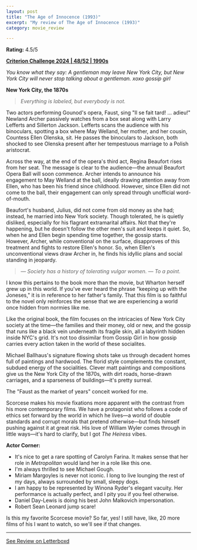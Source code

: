 ```yaml
---
layout: post
title: "The Age of Innocence (1993)"
excerpt: "My review of The Age of Innocence (1993)"
category: movie_review

---
```


**Rating:** 4.5/5

<b><a href="https://boxd.it/qWjuA/detail">Criterion Challenge 2024 | 48/52 | 1990s</a></b>

<i>You know what they say: A gentleman may leave New York City, but New York City will never stop talking about a gentleman. xoxo gossip girl</i>

<b>New York City, the 1870s</b>

<blockquote><i>Everything is labeled, but everybody is not.</i></blockquote>

Two actors performing Gounod's opera, Faust, sing "Il se fait tard! … adieu!" Newland Archer passively watches from a box seat along with Larry Lefferts and Sillerton Jackson. Lefferts scans the audience with his binoculars, spotting a box where May Welland, her mother, and her cousin, Countess Ellen Olenska, sit. He passes the binoculars to Jackson, both shocked to see Olenska present after her tempestuous marriage to a Polish aristocrat.

Across the way, at the end of the opera's third act, Regina Beaufort rises from her seat. The message is clear to the audience—the annual Beaufort Opera Ball will soon commence. Archer intends to announce his engagement to May Welland at the ball, ideally drawing attention away from Ellen, who has been his friend since childhood. However, since Ellen did not come to the ball, their engagement can only spread through unofficial word-of-mouth.

Beaufort's husband, Julius, did not come from old money as she had; instead, he married into New York society. Though tolerated, he is quietly disliked, especially for his flagrant extramarital affairs. Not that they're happening, but he doesn't follow the other men's suit and keeps it quiet. So, when he and Ellen begin spending time together, the gossip starts. However, Archer, while conventional on the surface, disapproves of this treatment and fights to restore Ellen's honor. So, when Ellen's unconventional views draw Archer in, he finds his idyllic plans and social standing in jeopardy.

<blockquote><i>— Society has a history of tolerating vulgar women.
— To a point.</i></blockquote>

I know this pertains to the book more than the movie, but Wharton herself grew up in this world. If you've ever heard the phrase "keeping up with the Joneses," it is in reference to her father's family. That this film is so faithful to the novel only reinforces the sense that we are experiencing a world once hidden from normies like me.

Like the original book, the film focuses on the intricacies of New York City society at the time—the families and their money, old or new, and the gossip that runs like a black vein underneath its fragile skin, all a labyrinth hidden inside NYC's grid. It's not too dissimilar from Gossip Girl in how gossip carries every action taken in the world of these socialites.

Michael Ballhaus's signature flowing shots take us through decadent homes full of paintings and hardwood. The florid style complements the constant, subdued energy of the socialities. Clever matt paintings and compositions give us the New York City of the 1870s, with dirt roads, horse-drawn carriages, and a sparseness of buildings—it's pretty surreal.

The "Faust as the market of years" conceit worked for me.

Scorcese makes his movie fixations more apparent with the contrast from his more contemporary films. We have a protagonist who follows a code of ethics set forward by the world in which he lives—a world of double standards and corrupt morals that pretend otherwise—but finds himself pushing against it at great risk. His love of William Wyler comes through in little ways—it's hard to clarify, but I got <i>The Heiress</i> vibes.

<b>Actor Corner:</b>
* It's nice to get a rare spotting of Carolyn Farina. It makes sense that her role in <i>Metropolitan</i> would land her in a role like this one.
* I'm always thrilled to see Michael Gough.
* Miriam Margoyles is never not iconic. I long to live lounging the rest of my days, always surrounded by small, sleepy dogs.
* I am happy to be represented by Winona Ryder's elegant vacuity. Her performance is actually perfect, and I pity you if you feel otherwise.
* Daniel Day-Lewis is doing his best John Malkovich impersonation.
* Robert Sean Leonard jump scare!

Is this my favorite Scorcese movie? So far, yes! I still have, like, 20 more films of his I want to watch, so we'll see if that changes.

<hr>

[See Review on Letterboxd](https://boxd.it/9eVmxD)
